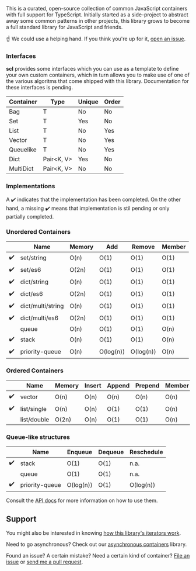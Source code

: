 
This is a curated, open-source collection of common JavaScript containers with
full support for TypeScript. Initially started as a side-project to abstract
away some common patterns in other projects, this library grows to become 
a full standard library for JavaScript and friends.

:point_up: We could use a helping hand. If you think you're up for it,
[open an issue](https://github.com/samvv/typescript-containers/issues/new).

### Interfaces

**scl** provides some interfaces which you can use as a template to define your
own custom containers, which in turn allows you to make use of one of the
various algoritms that come shipped with this library. Documentation for these
interfaces is pending.

| Container        | Type                  | Unique | Order     |
|------------------|-----------------------|--------|-----------|
| Bag              | T                     | No     | No        |
| Set              | T                     | Yes    | No        |
| List             | T                     | No     | Yes       |
| Vector           | T                     | No     | Yes       |
| Queuelike        | T                     | No     | Yes       |
| Dict             | Pair&lt;K, V&gt;      | Yes    | No        |
| MultiDict        | Pair&lt;K, V&gt;      | No     | No        |

### Implementations

A :heavy_check_mark: indicates that the implementation has been completed. On the other hand, a
missing :heavy_check_mark: means that implementation is stil pending or only
partially completed.

### Unordered Containers

|                    | Name              | Memory    | Add       | Remove    | Member  |
|--------------------|-------------------|-----------|-----------|-----------|---------|
| :heavy_check_mark: | set/string        | O(n)      | O(1)      | O(1)      | O(1)    |
| :heavy_check_mark: | set/es6           | O(2n)     | O(1)      | O(1)      | O(1)    |
| :heavy_check_mark: | dict/string       | O(n)      | O(1)      | O(1)      | O(1)    |
| :heavy_check_mark: | dict/es6          | O(2n)     | O(1)      | O(1)      | O(1)    |
| :heavy_check_mark: | dict/multi/string | O(n)      | O(1)      | O(1)      | O(1)    |
| :heavy_check_mark: | dict/multi/es6    | O(2n)     | O(1)      | O(1)      | O(1)    |
|                    | queue             | O(n)      | O(1)      | O(1)      | O(n)    |
| :heavy_check_mark: | stack             | O(n)      | O(1)      | O(1)      | O(n)    |
| :heavy_check_mark: | priority-queue    | O(n)      | O(log(n)) | O(log(n)) | O(n)    |

### Ordered Containers

|                    | Name               | Memory  | Insert  | Append  | Prepend | Member | At   | Next | Prev |
|--------------------|--------------------|---------|---------|---------|---------|--------|------|------|------|
| :heavy_check_mark: | vector             | O(n)    | O(n)    | O(n)    | O(n)    | O(n)   | O(1) | O(1) | O(1) |
| :heavy_check_mark: | list/single        | O(n)    | O(n)    | O(1)    | O(1)    | O(n)   | O(n) | O(1) | O(n) |
|                    | list/double        | O(2n)   | O(n)    | O(1)    | O(1)    | O(n)   | O(n) | O(1) | O(1) |

### Queue-like structures

|                    | Name           | Enqueue   | Dequeue    | Reschedule   |
|--------------------|----------------|-----------|------------|--------------|
| :heavy_check_mark: | stack          | O(1)      | O(1)       | n.a.         |
|                    | queue          | O(1)      | O(1)       | n.a.         |
| :heavy_check_mark: | priority-queue | O(log(n)) | O(1)       | O(log(n))    |

Consult the [API docs](http://samvv.github.io/project/sync-containers) for more information on how to use them.

## Support

You might also be interested in knowing [how this library's iterators work](http://github.com/samvv/typescript-containers/wiki/Iterators).

Need to go asynchronous? Check out our [asynchronous containers](https://github.com/samvv/typescript-async-containers) library.

Found an issue? A certain mistake? Need a certain kind of container? [File an
issue](https://github.com/samvv/typescript-containers/issues) or [send me a
pull request](https://github.com/samvv/typescript-containers/pulls).


